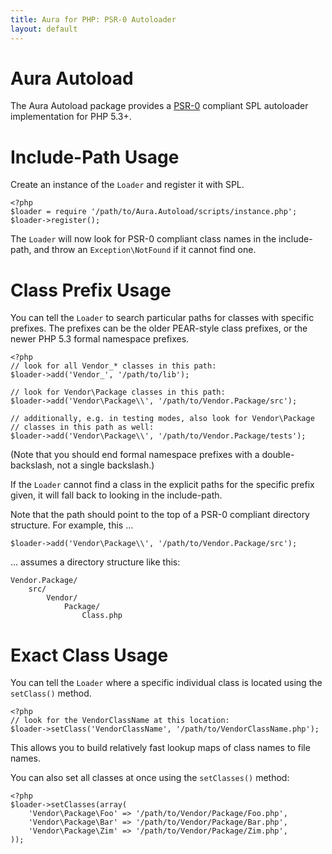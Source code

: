 ```yaml
---
title: Aura for PHP: PSR-0 Autoloader
layout: default
---
```


Aura Autoload
=============

The Aura Autoload package provides a [PSR-0](http://groups.google.com/group/php-standards/web/psr-0-final-proposal) compliant SPL autoloader implementation for PHP 5.3+.


Include-Path Usage
==================

Create an instance of the `Loader` and register it with SPL.

    <?php
    $loader = require '/path/to/Aura.Autoload/scripts/instance.php';
    $loader->register();

The `Loader` will now look for PSR-0 compliant class names in the include-path, and throw an `Exception\NotFound` if it cannot find one.


Class Prefix Usage
==================

You can tell the `Loader` to search particular paths for classes with specific prefixes. The prefixes can be the older PEAR-style class prefixes, or the newer PHP 5.3 formal namespace prefixes.
    
    <?php
    // look for all Vendor_* classes in this path:
    $loader->add('Vendor_', '/path/to/lib');
    
    // look for Vendor\Package classes in this path:
    $loader->add('Vendor\Package\\', '/path/to/Vendor.Package/src');
    
    // additionally, e.g. in testing modes, also look for Vendor\Package
    // classes in this path as well:
    $loader->add('Vendor\Package\\', '/path/to/Vendor.Package/tests');

(Note that you should end formal namespace prefixes with a double-backslash, not a single backslash.)

If the `Loader` cannot find a class in the explicit paths for the specific prefix given, it will fall back to looking in the include-path.

Note that the path should point to the top of a PSR-0 compliant directory structure.  For example, this ...

    $loader->add('Vendor\Package\\', '/path/to/Vendor.Package/src');

... assumes a directory structure like this:

    Vendor.Package/
        src/
            Vendor/
                Package/
                    Class.php

Exact Class Usage
=================

You can tell the `Loader` where a specific individual class is located using the `setClass()` method.

    <?php
    // look for the VendorClassName at this location:
    $loader->setClass('VendorClassName', '/path/to/VendorClassName.php');

This allows you to build relatively fast lookup maps of class names to file names.

You can also set all classes at once using the `setClasses()` method:

    <?php
    $loader->setClasses(array(
        'Vendor\Package\Foo' => '/path/to/Vendor/Package/Foo.php',
        'Vendor\Package\Bar' => '/path/to/Vendor/Package/Bar.php',
        'Vendor\Package\Zim' => '/path/to/Vendor/Package/Zim.php',
    ));

